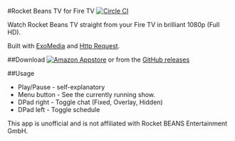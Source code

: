 #Rocket Beans TV for Fire TV
[![Circle CI](https://circleci.com/gh/EZTEQ/rbtv-firetv.svg?style=svg)](https://circleci.com/gh/EZTEQ/rbtv-firetv)

Watch Rocket Beans TV straight from your Fire TV in brilliant 1080p (Full HD).

Built with [ExoMedia](https://github.com/brianwernick/ExoMedia) and [Http Request](https://github.com/kevinsawicki/http-request).

##Download
[![Amazon Appstore](https://images-na.ssl-images-amazon.com/images/G/01/mobile-apps/devportal2/res/images/amazon-underground-app-us-white.png)](http://www.amazon.de/dp/B018429HN6)
or from the [GitHub releases](https://github.com/EZTEQ/rbtv-firetv/releases/latest)

##Usage
 - Play/Pause - self-explanatory
 - Menu button - See the currently running show.
 - DPad right - Toggle chat (Fixed, Overlay, Hidden)
 - DPad left - Toggle schedule

This app is unofficial and is not affiliated with Rocket BEANS Entertainment GmbH.
